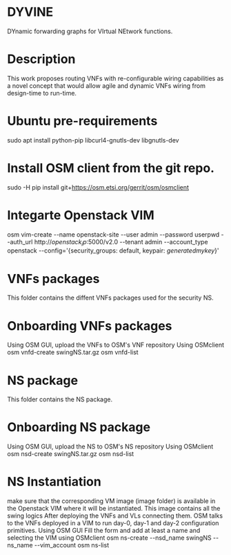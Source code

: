 # DYVINE
 DYnamic forwarding graphs for VIrtual NEtwork functions.
# Description
This work proposes routing VNFs with re-configurable wiring capabilities as a novel concept that would allow agile and dynamic VNFs wiring from design-time to run-time.

# Ubuntu pre-requirements
sudo apt install python-pip libcurl4-gnutls-dev libgnutls-dev
# Install OSM client from the git repo.
sudo -H pip install git+https://osm.etsi.org/gerrit/osm/osmclient
# Integarte Openstack VIM
osm vim-create --name openstack-site --user admin --password userpwd --auth_url http://$openstack_ip$:5000/v2.0 --tenant admin --account_type openstack --config='{security_groups: default, keypair: $generatedmykey$}'

# VNFs packages
This folder contains the diffent VNFs packages used for the security NS.
# Onboarding VNFs packages 
Using OSM GUI, upload the VNFs to OSM's VNF repository
Using OSMclient
 osm vnfd-create swingNS.tar.gz
 osm vnfd-list

# NS package
This folder contains the NS package.
# Onboarding NS package
Using OSM GUI, upload the NS to OSM's NS repository
Using OSMclient
 osm nsd-create swingNS.tar.gz
 osm nsd-list

# NS Instantiation
make sure that the corresponding VM image (image folder) is available in the Openstack VIM where it will be instantiated. This image contains all the swing logics
After deploying the VNFs and VLs connecting them. OSM talks to the VNFs deployed in a VIM to run day-0, day-1 and day-2 configuration primitives.
Using OSM GUI
 Fill the form and add at least a name and selecting the VIM
using OSMclient
 osm ns-create --nsd_name swingNS --ns_name <ns-instance-name> --vim_account <data-center-name>
 osm ns-list
